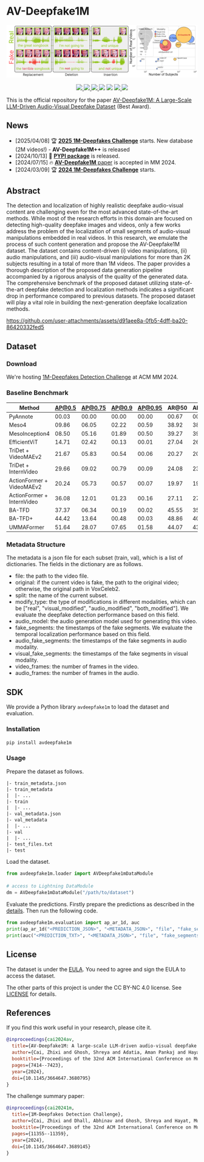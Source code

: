 # AV-Deepfake1M

<div align="center">
    <img src="assets/teaser.png">
    <p></p>
</div>

<div align="center">
    <a href="https://github.com/ControlNet/AV-Deepfake1M/issues">
        <img src="https://img.shields.io/github/issues/ControlNet/AV-Deepfake1M?style=flat-square">
    </a>
    <a href="https://github.com/ControlNet/AV-Deepfake1M/network/members">
        <img src="https://img.shields.io/github/forks/ControlNet/AV-Deepfake1M?style=flat-square">
    </a>
    <a href="https://github.com/ControlNet/AV-Deepfake1M/stargazers">
        <img src="https://img.shields.io/github/stars/ControlNet/AV-Deepfake1M?style=flat-square">
    </a>
    <a href="https://pypi.org/project/avdeepfake1m/"><img src="https://img.shields.io/pypi/v/avdeepfake1m?style=flat-square"></a>
    <a href="https://pypi.org/project/avdeepfake1m/"><img src="https://img.shields.io/pypi/dm/avdeepfake1m?style=flat-square"></a>
    <a href="https://github.com/ControlNet/AV-Deepfake1M/blob/master/LICENSE">
        <img src="https://img.shields.io/badge/license-CC%20BY--NC%204.0-97ca00?style=flat-square">
    </a>
    <a href="https://arxiv.org/abs/2311.15308">
        <img src="https://img.shields.io/badge/arXiv-2311.15308-b31b1b.svg?style=flat-square">
    </a>
</div>

This is the official repository for the paper 
[AV-Deepfake1M: A Large-Scale LLM-Driven Audio-Visual Deepfake Dataset](https://dl.acm.org/doi/abs/10.1145/3664647.3680795) (Best Award).

## News

- [2025/04/08] 🏆 [**2025 1M-Deepfakes Challenge**](https://deepfakes1m.github.io/2025) starts. New database (2M videos!) - **AV-Deepfake1M++** is released
- [2024/10/13] 🚀 [**PYPI package**](https://pypi.org/project/avdeepfake1m/) is released.
- [2024/07/15] 🔥 [**AV-Deepfake1M** paper](https://dl.acm.org/doi/abs/10.1145/3664647.3680795) is accepted in MM 2024.
- [2024/03/09] 🏆 [**2024 1M-Deepfakes Challenge**](https://deepfakes1m.github.io/2024) starts.

## Abstract
The detection and localization of highly realistic deepfake audio-visual content are challenging even for the most 
advanced state-of-the-art methods. While most of the research efforts in this domain are focused on detecting 
high-quality deepfake images and videos, only a few works address the problem of the localization of small segments of 
audio-visual manipulations embedded in real videos. In this research, we emulate the process of such content generation 
and propose the AV-Deepfake1M dataset. The dataset contains content-driven (i) video manipulations, 
(ii) audio manipulations, and (iii) audio-visual manipulations for more than 2K subjects resulting in a total of more 
than 1M videos. The paper provides a thorough description of the proposed data generation pipeline accompanied by a 
rigorous analysis of the quality of the generated data. The comprehensive benchmark of the proposed dataset utilizing 
state-of-the-art deepfake detection and localization methods indicates a significant drop in performance compared to 
previous datasets. The proposed dataset will play a vital role in building the next-generation deepfake localization 
methods.

https://github.com/user-attachments/assets/d91aee8a-0fb5-4dff-ba20-86420332fed5


## Dataset

### Download

We're hosting [1M-Deepfakes Detection Challenge](https://deepfakes1m.github.io/2024) at ACM MM 2024.

### Baseline Benchmark

| Method                     | AP@0.5 | AP@0.75 | AP@0.9 | AP@0.95 | AR@50 | AR@20 | AR@10 | AR@5  |
|----------------------------|--------|---------|--------|---------|-------|-------|-------|-------|
| PyAnnote                   | 00.03  | 00.00   | 00.00  | 00.00   | 00.67 | 00.67 | 00.67 | 00.67 |
| Meso4                      | 09.86  | 06.05   | 02.22  | 00.59   | 38.92 | 38.81 | 36.47 | 26.91 |
| MesoInception4             | 08.50  | 05.16   | 01.89  | 00.50   | 39.27 | 39.00 | 35.78 | 24.59 |
| EfficientViT               | 14.71  | 02.42   | 00.13  | 00.01   | 27.04 | 26.43 | 23.90 | 20.31 |
| TriDet + VideoMAEv2        | 21.67  | 05.83   | 00.54  | 00.06   | 20.27 | 20.12 | 19.50 | 18.18 |
| TriDet + InternVideo       | 29.66  | 09.02   | 00.79  | 00.09   | 24.08 | 23.96 | 23.50 | 22.55 |
| ActionFormer + VideoMAEv2  | 20.24  | 05.73   | 00.57  | 00.07   | 19.97 | 19.81 | 19.11 | 17.80 |
| ActionFormer + InternVideo | 36.08  | 12.01   | 01.23  | 00.16   | 27.11 | 27.00 | 26.60 | 25.80 |
| BA-TFD                     | 37.37  | 06.34   | 00.19  | 00.02   | 45.55 | 35.95 | 30.66 | 26.82 |
| BA-TFD+                    | 44.42  | 13.64   | 00.48  | 00.03   | 48.86 | 40.37 | 34.67 | 29.88 |
| UMMAFormer                 | 51.64  | 28.07   | 07.65  | 01.58   | 44.07 | 43.45 | 42.09 | 40.27 |


### Metadata Structure

The metadata is a json file for each subset (train, val), which is a list of dictionaries. The fields in the dictionary are as follows.
- file: the path to the video file.
- original: if the current video is fake, the path to the original video; otherwise, the original path in VoxCeleb2.
- split: the name of the current subset.
- modify_type: the type of modifications in different modalities, which can be ["real", "visual_modified", "audio_modified", "both_modified"]. We evaluate the deepfake detection performance based on this field.
- audio_model: the audio generation model used for generating this video.
- fake_segments: the timestamps of the fake segments. We evaluate the temporal localization performance based on this field.
- audio_fake_segments: the timestamps of the fake segments in audio modality.
- visual_fake_segments: the timestamps of the fake segments in visual modality.
- video_frames: the number of frames in the video.
- audio_frames: the number of frames in the audio.

## SDK

We provide a Python library `avdeepfake1m` to load the dataset and evaluation.

### Installation

```bash
pip install avdeepfake1m
```

### Usage

Prepare the dataset as follows.

```
|- train_metadata.json
|- train_metadata
|  |- ...
|- train
|  |- ...
|- val_metadata.json
|- val_metadata
|  |- ...
|- val
|  |- ...
|- test_files.txt
|- test
```

Load the dataset.

```python
from avdeepfake1m.loader import AVDeepfake1mDataModule

# access to Lightning DataModule
dm = AVDeepfake1mDataModule("/path/to/dataset")
```

Evaluate the predictions. Firstly prepare the predictions as described in the [details](https://deepfakes1m.github.io/2024/details). Then run the following code.

```python
from avdeepfake1m.evaluation import ap_ar_1d, auc
print(ap_ar_1d("<PREDICTION_JSON>", "<METADATA_JSON>", "file", "fake_segments", 1, [0.5, 0.75, 0.9, 0.95], [50, 30, 20, 10, 5], [0.5, 0.55, 0.6, 0.65, 0.7, 0.75, 0.8, 0.85, 0.9, 0.95]))
print(auc("<PREDICTION_TXT>", "<METADATA_JSON>", "file", "fake_segments"))
```

## License

The dataset is under the [EULA](eula.pdf). You need to agree and sign the EULA to access the dataset.

The other parts of this project is under the CC BY-NC 4.0 license. See [LICENSE](LICENSE) for details.

## References

If you find this work useful in your research, please cite it.

```bibtex
@inproceedings{cai2024av,
  title={AV-Deepfake1M: A large-scale LLM-driven audio-visual deepfake dataset},
  author={Cai, Zhixi and Ghosh, Shreya and Adatia, Aman Pankaj and Hayat, Munawar and Dhall, Abhinav and Gedeon, Tom and Stefanov, Kalin},
  booktitle={Proceedings of the 32nd ACM International Conference on Multimedia},
  pages={7414--7423},
  year={2024},
  doi={10.1145/3664647.3680795}
}
```

The challenge summary paper:
```bibtex
@inproceedings{cai20241m,
  title={1M-Deepfakes Detection Challenge},
  author={Cai, Zhixi and Dhall, Abhinav and Ghosh, Shreya and Hayat, Munawar and Kollias, Dimitrios and Stefanov, Kalin and Tariq, Usman},
  booktitle={Proceedings of the 32nd ACM International Conference on Multimedia},
  pages={11355--11359},
  year={2024},
  doi={10.1145/3664647.3689145}
}
```
